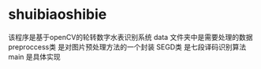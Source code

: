 # shuibiaoshibie
该程序是基于openCV的轮转数字水表识别系统
data 文件夹中是需要处理的数据
preproccess类 是对图片预处理方法的一个封装
SEGD类  是七段译码识别算法
main 是具体实现

